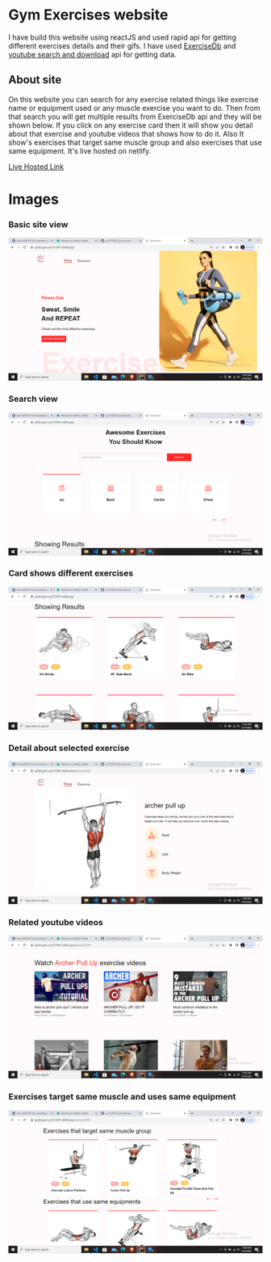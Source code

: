 # Gym Exercises website
I have build this website using reactJS and used rapid api for getting different exercises details and their gifs.
I have used [ExerciseDb](https://rapidapi.com/justin-WFnsXH_t6/api/exercisedb/) and [youtube search and download](https://rapidapi.com/h0p3rwe/api/youtube-search-and-download/) api for getting data.

## About site
On this website you can search for any exercise related things like exercise name or equipment used or any muscle exercise you want to do.
Then from that search you will get multiple results from ExerciseDb api and they will be shown below.
If you click on any exercise card then it will show you detail about that exercise and youtube videos that shows how to do it.
Also It show's exercises that target same muscle group and also exercises that use same equipment.
It's live hosted on netlify.

[Live Hosted Link](https://golds-gym-up1512001.netlify.app/)

# Images

### Basic site view
![](./src/assets/images/ss1%20(1).png)

### Search view
![](./src/assets/images/ss1%20(2).png)

### Card shows different exercises
![](./src/assets/images/ss1%20(3).png)

### Detail about selected exercise
![](./src/assets/images/ss1%20(4).png)

### Related youtube videos
![](./src/assets/images/ss1%20(5).png)

### Exercises target same muscle and uses same equipment
![](./src/assets/images/ss1%20(6).png)